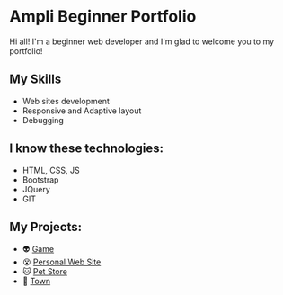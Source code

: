 # Ampli Beginner Portfolio

Hi all! I'm a beginner web developer and I'm glad to welcome you to my portfolio!

## My Skills

* Web sites development
* Responsive and Adaptive layout
* Debugging

## I know these technologies:

* HTML, CSS, JS
* Bootstrap
* JQuery
* GIT

## My Projects:

* :alien: [Game](https://artemko0.github.io/Galactic/)
* :dizzy_face: [Personal Web Site](https://artemko0.github.io/portfolio/Week%205/)
* :cat: [Pet Store](https://artemko0.github.io/portfolio/petstore/)
* :office: [Town](https://artemko0.github.io/portfolio/Town/)
  

